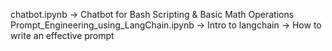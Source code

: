 chatbot.ipynb 
  -> Chatbot for Bash Scripting & Basic Math Operations
Prompt_Engineering_using_LangChain.ipynb
  -> Intro to langchain
  -> How to write an effective prompt
